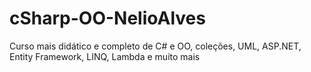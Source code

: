 # cSharp-OO-NelioAlves
Curso mais didático e completo de C# e OO, coleções, UML, ASP.NET, Entity Framework, LINQ, Lambda e muito mais
